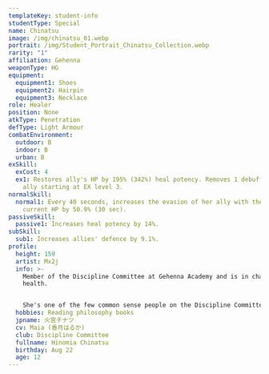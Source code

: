 ```yaml
---
templateKey: student-info
studentType: Special
name: Chinatsu
image: /img/chinatsu_01.webp
portrait: /img/Student_Portrait_Chinatsu_Collection.webp
rarity: "1"
affiliation: Gehenna
weaponType: HG
equipment:
  equipment1: Shoes
  equipment2: Hairpin
  equipment3: Necklace
role: Healer
position: None
atkType: Penetration
defType: Light Armour
combatEnvironment:
  outdoor: B
  indoor: B
  urban: B
exSkill:
  exCost: 4
  ex1: Restores ally's HP by 195% (342%) heal potency. Removes 1 debuff from
    ally starting at EX level 3.
normalSkill:
  normal1: Every 40 seconds, increases the evasion of her ally with the lowest
    current HP by 50.9% (30 sec).
passiveSkill:
  passive1: Increases heal potency by 14%.
subSkill:
  sub1: Increases allies' defence by 9.1%.
profile:
  height: 159
  artist: Mx2j
  info: >-
    Member of the Discipline Committee at Gehenna Academy and is in charge of
    health. 


    She's one of the few common sense people on the Discipline Committee that emphasizes rules, discipline, and procedures, and is in charge of acting as a brake to keep her members like Ako and Iori from running amok. At first glance, she seems cold like the other members of the board of trustees, but she is a gentle girl who is completely lost in the presence of cute animals.
  hobbies: Reading philosophy books
  jpname: 火宮チナツ
  cv: Maia (香月はるか)
  club: Discipline Committee
  fullname: Hinomia Chinatsu
  birthday: Aug 22
  age: 12
---
```

